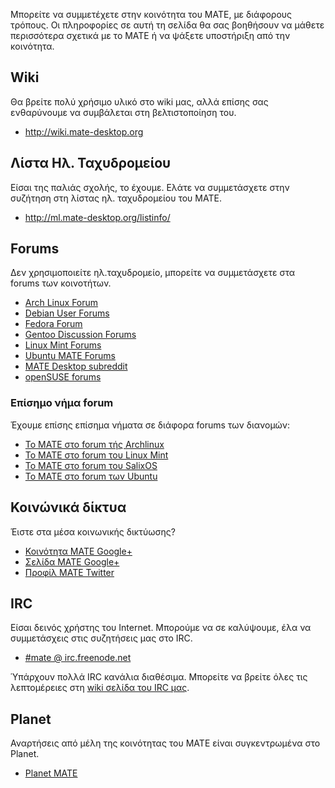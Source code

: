 <!--
.. link:
.. description:
.. tags: Mailing List,Forums,Wiki,IRC,Planet
.. date: 2011-12-05 07:14:07
.. title: Community
.. slug: community
-->

Μπορείτε να συμμετέχετε στην κοινότητα του MATE, με διάφορους τρόπους.
Οι πληροφορίες σε αυτή τη σελίδα θα σας βοηθήσουν να μάθετε περισσότερα σχετικά με το MATE 
ή να ψάξετε υποστήριξη από την κοινότητα.

## Wiki

Θα βρείτε πολύ χρήσιμο υλικό στο wiki μας, αλλά επίσης σας ενθαρύνουμε 
να συμβάλεται στη βελτιστοποίηση του.

  * <http://wiki.mate-desktop.org>

## Λίστα Ηλ. Ταχυδρομείου

Είσαι της παλιάς σχολής, το έχουμε. Ελάτε να συμμετάσχετε στην συζήτηση
στη λίστας ηλ. ταχυδρομείου του MATE.

  * <http://ml.mate-desktop.org/listinfo/>

## Forums

Δεν χρησιμοποιείτε ηλ.ταχυδρομείο, μπορείτε να συμμετάσχετε στα forums των κοινοτήτων.

  * [Arch Linux Forum](https://bbs.archlinux.org/)
  * [Debian User Forums](http://forums.debian.net/)
  * [Fedora Forum](http://fedoraforum.org/)
  * [Gentoo Discussion Forums](https://forums.gentoo.org/)
  * [Linux Mint Forums](http://forums.linuxmint.com/)
  * [Ubuntu MATE Forums](https://ubuntu-mate.community)
  * [MATE Desktop subreddit](https://www.reddit.com/r/MATEDesktop)
  * [openSUSE forums](https://forums.opensuse.org/)

### Επίσημο νήμα forum

Έχουμε επίσης επίσημα νήματα σε διάφορα forums των διανομών:

  * [Το MATE στο forum τής Archlinux](https://bbs.archlinux.org/viewtopic.php?id=121162&p=1)
  * [Το MATE στο forum του Linux Mint](http://forums.linuxmint.com/viewtopic.php?t=86481)
  * [Το MATE στο forum του SalixOS](http://www.salixos.org/forum/viewtopic.php?f=17&t=3371)
  * [Το MATE στο forum των Ubuntu](http://ubuntuforums.org/showthread.php?p=11333073)

## Κοινώνικά δίκτυα

Έιστε στα μέσα κοινωνικής δικτύωσης?

  * [Κοινότητα MATE Google+](https://plus.google.com/u/0/communities/103904770310171205536)
  * [Σελίδα MATE Google+](https://plus.google.com/105251070079435964338/)
  * [Προφίλ MATE Twitter](https://twitter.com/mate_desktop) 

## IRC

Είσαι δεινός χρήστης του Internet. Μπορούμε να σε καλύψουμε, έλα να συμμετάσχεις στις συζητήσεις μας στο IRC.

  * [#mate @ irc.freenode.net](https://webchat.freenode.net/?channels=#mate)

Ύπάρχουν πολλά IRC κανάλια διαθέσιμα. Μπορείτε να βρείτε όλες τις λεπτομέρειες στη [wiki σελίδα του IRC μας](http://wiki.mate-desktop.org/irc).

## Planet

Αναρτήσεις από μέλη της κοινότητας του MATE είναι συγκεντρωμένα στο Planet.

  * [Planet MATE](http://planet.mate-desktop.org)
